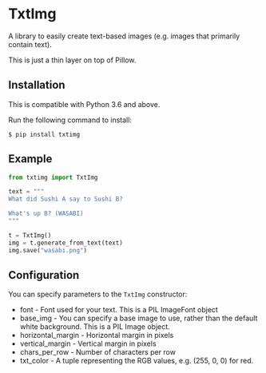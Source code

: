 # TxtImg

A library to easily create text-based images (e.g. images that primarily contain text).

This is just a thin layer on top of Pillow.

## Installation

This is compatible with Python 3.6 and above.

Run the following command to install:

```
$ pip install txtimg
```

## Example

```python
from txtimg import TxtImg

text = """
What did Sushi A say to Sushi B?

What's up B? (WASABI)
"""

t = TxtImg()
img = t.generate_from_text(text)
img.save("wasabi.png")
```

## Configuration

You can specify parameters to the `TxtImg` constructor:


* font - Font used for your text. This is a PIL ImageFont object
* base_img - You can specify a base image to use, rather than the default white background. This is a PIL Image object.
* horizontal_margin - Horizontal margin in pixels
* vertical_margin - Vertical margin in pixels
* chars_per_row - Number of characters per row
* txt_color - A tuple representing the RGB values, e.g. (255, 0, 0) for red.


